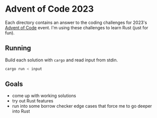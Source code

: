 # Advent of Code 2023
Each directory contains an answer to the coding challenges for 2023's [Advent of Code](https://adventofcode.com/) event.
I'm using these challenges to learn Rust (just for fun).

## Running
Build each solution with `cargo` and read input from stdin.

```bash
cargo run < input
```

## Goals
- come up with working solutions
- try out Rust features
- run into some borrow checker edge cases that force me to go deeper into Rust